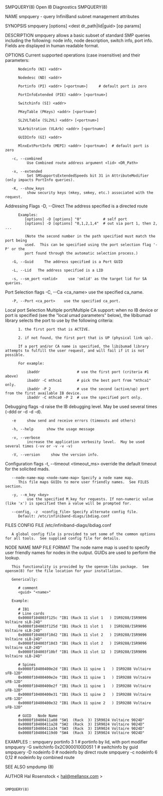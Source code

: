 SMPQUERY(8)                                                                                  Open IB Diagnostics                                                                                  SMPQUERY(8)



NAME
       smpquery - query InfiniBand subnet management attributes

SYNOPSIS
       smpquery [options] <op> <dest dr_path|lid|guid> [op params]

DESCRIPTION
       smpquery allows a basic subset of standard SMP queries including the following: node info, node description, switch info, port info. Fields are displayed in human readable format.

OPTIONS
       Current supported operations (case insensitive) and their parameters:

          Nodeinfo (NI) <addr>

          Nodedesc (ND) <addr>

          Portinfo (PI) <addr> [<portnum>]     # default port is zero

          PortInfoExtended (PIE) <addr> [<portnum>]

          Switchinfo (SI) <addr>

          PKeyTable (PKeys) <addr> [<portnum>]

          SL2VLTable (SL2VL) <addr> [<portnum>]

          VLArbitration (VLArb) <addr> [<portnum>]

          GUIDInfo (GI) <addr>

          MlnxExtPortInfo (MEPI) <addr> [<portnum>]  # default port is zero

       -c, --combined
              Use Combined route address argument <lid> <DR_Path>

       -x, --extended
              Set SMSupportsExtendedSpeeds bit 31 in AttributeModifier (only impacts PortInfo queries).

       -K, --show_keys
              show security keys (mkey, smkey, etc.) associated with the request.

   Addressing Flags
       -D, --Direct     The address specified is a directed route

          Examples:
             [options] -D [options] "0"          # self port
             [options] -D [options] "0,1,2,1,4"  # out via port 1, then 2, ...

             (Note the second number in the path specified must match the port being
             used.  This can be specified using the port selection flag '-P' or the
             port found through the automatic selection process.)

       -G, --Guid     The address specified is a Port GUID

       -L, --Lid   The address specified is a LID

       -s, --sm_port <smlid>     use 'smlid' as the target lid for SA queries.

   Port Selection flags
       -C, --Ca <ca_name>    use the specified ca_name.

       -P, --Port <ca_port>    use the specified ca_port.

   Local port Selection
       Multiple port/Multiple CA support: when no IB device or port is specified (see the "local umad parameters" below), the libibumad library selects the port to use by the following criteria:

          1. the first port that is ACTIVE.

          2. if not found, the first port that is UP (physical link up).

          If a port and/or CA name is specified, the libibumad library attempts to fulfill the user request, and will fail if it is not possible.

          For example:

              ibaddr                 # use the first port (criteria #1 above)
              ibaddr -C mthca1       # pick the best port from "mthca1" only.
              ibaddr -P 2            # use the second (active/up) port from the first available IB device.
              ibaddr -C mthca0 -P 2  # use the specified port only.

   Debugging flags
       -d     raise the IB debugging level.  May be used several times (-ddd or -d -d -d).

       -e     show send and receive errors (timeouts and others)

       -h, --help      show the usage message

       -v, --verbose
              increase the application verbosity level.  May be used several times (-vv or -v -v -v)

       -V, --version     show the version info.

   Configuration flags
       -t, --timeout <timeout_ms> override the default timeout for the solicited mads.

       --node-name-map <node-name-map> Specify a node name map.
          This file maps GUIDs to more user friendly names.  See FILES section.

       -y, --m_key <key>
              use the specified M_key for requests. If non-numeric value (like 'x') is specified then a value will be prompted for.

       --config, -z  <config_file> Specify alternate config file.
          Default: /etc/infiniband-diags/ibdiag.conf

FILES
   CONFIG FILE
       /etc/infiniband-diags/ibdiag.conf

       A global config file is provided to set some of the common options for all tools.  See supplied config file for details.

   NODE NAME MAP FILE FORMAT
       The node name map is used to specify user friendly names for nodes in the output.  GUIDs are used to perform the lookup.

       This functionality is provided by the opensm-libs package.  See opensm(8) for the file location for your installation.

       Generically:

          # comment
          <guid> "<name>"

       Example:

          # IB1
          # Line cards
          0x0008f104003f125c "IB1 (Rack 11 slot 1   ) ISR9288/ISR9096 Voltaire sLB-24D"
          0x0008f104003f125d "IB1 (Rack 11 slot 1   ) ISR9288/ISR9096 Voltaire sLB-24D"
          0x0008f104003f10d2 "IB1 (Rack 11 slot 2   ) ISR9288/ISR9096 Voltaire sLB-24D"
          0x0008f104003f10d3 "IB1 (Rack 11 slot 2   ) ISR9288/ISR9096 Voltaire sLB-24D"
          0x0008f104003f10bf "IB1 (Rack 11 slot 12  ) ISR9288/ISR9096 Voltaire sLB-24D"

          # Spines
          0x0008f10400400e2d "IB1 (Rack 11 spine 1   ) ISR9288 Voltaire sFB-12D"
          0x0008f10400400e2e "IB1 (Rack 11 spine 1   ) ISR9288 Voltaire sFB-12D"
          0x0008f10400400e2f "IB1 (Rack 11 spine 1   ) ISR9288 Voltaire sFB-12D"
          0x0008f10400400e31 "IB1 (Rack 11 spine 2   ) ISR9288 Voltaire sFB-12D"
          0x0008f10400400e32 "IB1 (Rack 11 spine 2   ) ISR9288 Voltaire sFB-12D"

          # GUID   Node Name
          0x0008f10400411a08 "SW1  (Rack  3) ISR9024 Voltaire 9024D"
          0x0008f10400411a28 "SW2  (Rack  3) ISR9024 Voltaire 9024D"
          0x0008f10400411a34 "SW3  (Rack  3) ISR9024 Voltaire 9024D"
          0x0008f104004119d0 "SW4  (Rack  3) ISR9024 Voltaire 9024D"

EXAMPLES
       ::     smpquery  portinfo  3  1                      #  portinfo by lid, with port modifier smpquery -G switchinfo 0x2C9000100D051 1  # switchinfo by guid smpquery -D nodeinfo 0                    #
              nodeinfo by direct route smpquery -c nodeinfo 6 0,12               # nodeinfo by combined route

SEE ALSO
       smpdump (8)

AUTHOR
       Hal Rosenstock
              < hal@mellanox.com >




                                                                                                                                                                                                  SMPQUERY(8)
